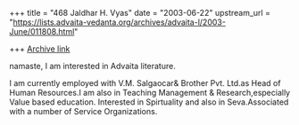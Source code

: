 +++
title = "468 Jaldhar H. Vyas"
date = "2003-06-22"
upstream_url = "https://lists.advaita-vedanta.org/archives/advaita-l/2003-June/011808.html"

+++
[Archive link](https://lists.advaita-vedanta.org/archives/advaita-l/2003-June/011808.html)

namaste, I am interested in Advaita literature.

I am currently employed with V.M. Salgaocar& Brother Pvt. Ltd.as Head of
Human Resources.I am also in Teaching Management & Research,especially
Value based education. Interested in Spirtuality and also in
Seva.Associated with a number of Service Organizations.

